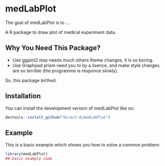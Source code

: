 
# medLabPlot

<!-- badges: start -->
<!-- badges: end -->

The goal of medLabPlot is to ...

A R package to draw plot of medical experiment data.

## Why You Need This Package?

- Use ggplot2 may needs much others theme changes, it is so boring.
- Use Graphpad prism need you to by a lisence, and make style changes are so terrible (the programme is responce slowly).

So, this package birthed.

## Installation

You can install the development version of medLabPlot like so:

``` r
devtools::install_github("Direct-A/medLabPlot")
```

## Example

This is a basic example which shows you how to solve a common problem:

``` r
library(medLabPlot)
## basic example code
```
